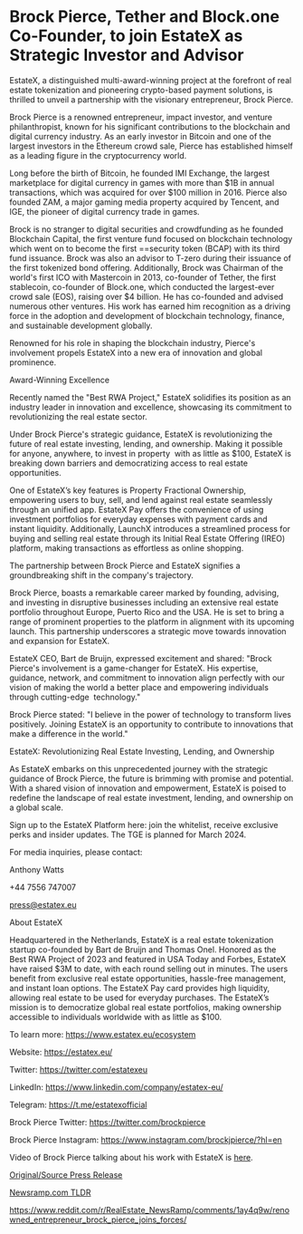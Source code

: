 # Brock Pierce, Tether and Block.one Co-Founder, to join EstateX as Strategic Investor and Advisor

EstateX, a distinguished multi-award-winning project at the forefront of real estate tokenization and pioneering crypto-based payment solutions, is thrilled to unveil a partnership with the visionary entrepreneur, Brock Pierce.

Brock Pierce is a renowned entrepreneur, impact investor, and venture philanthropist, known for his significant contributions to the blockchain and digital currency industry. As an early investor in Bitcoin and one of the largest investors in the Ethereum crowd sale, Pierce has established himself as a leading figure in the cryptocurrency world.

Long before the birth of Bitcoin, he founded IMI Exchange, the largest marketplace for digital currency in games with more than $1B in annual transactions, which was acquired for over $100 million in 2016. Pierce also founded ZAM, a major gaming media property acquired by Tencent, and IGE, the pioneer of digital currency trade in games.

Brock is no stranger to digital securities and crowdfunding as he founded Blockchain Capital, the first venture fund focused on blockchain technology which went on to become the first ==security token (BCAP) with its third fund issuance. Brock was also an advisor to T-zero during their issuance of the first tokenized bond offering. Additionally, Brock was Chairman of the world's first ICO with Mastercoin in 2013, co-founder of Tether, the first stablecoin, co-founder of Block.one, which conducted the largest-ever crowd sale (EOS), raising over $4 billion. He has co-founded and advised numerous other ventures. His work has earned him recognition as a driving force in the adoption and development of blockchain technology, finance, and sustainable development globally.

Renowned for his role in shaping the blockchain industry, Pierce's involvement propels EstateX into a new era of innovation and global prominence.

Award-Winning Excellence

Recently named the "Best RWA Project," EstateX solidifies its position as an industry leader in innovation and excellence, showcasing its commitment to revolutionizing the real estate sector.

Under Brock Pierce's strategic guidance, EstateX is revolutionizing the future of real estate investing, lending, and ownership. Making it possible for anyone, anywhere, to invest in property  with as little as $100, EstateX is breaking down barriers and democratizing access to real estate opportunities.

One of EstateX’s key features is Property Fractional Ownership, empowering users to buy, sell, and lend against real estate seamlessly through an unified app. EstateX Pay offers the convenience of using investment portfolios for everyday expenses with payment cards and instant liquidity. Additionally, LaunchX introduces a streamlined process for buying and selling real estate through its Initial Real Estate Offering (IREO) platform, making transactions as effortless as online shopping.

The partnership between Brock Pierce and EstateX signifies a groundbreaking shift in the company's trajectory.

Brock Pierce, boasts a remarkable career marked by founding, advising, and investing in disruptive businesses including an extensive real estate portfolio throughout Europe, Puerto Rico and the USA. He is set to bring a range of prominent properties to the platform in alignment with its upcoming launch. This partnership underscores a strategic move towards innovation and expansion for EstateX.

EstateX CEO, Bart de Bruijn, expressed excitement and shared: "Brock Pierce's involvement is a game-changer for EstateX. His expertise, guidance, network, and commitment to innovation align perfectly with our vision of making the world a better place and empowering individuals through cutting-edge  technology."

Brock Pierce stated: "I believe in the power of technology to transform lives positively. Joining EstateX is an opportunity to contribute to innovations that make a difference in the world."

EstateX: Revolutionizing Real Estate Investing, Lending, and Ownership

As EstateX embarks on this unprecedented journey with the strategic guidance of Brock Pierce, the future is brimming with promise and potential. With a shared vision of innovation and empowerment, EstateX is poised to redefine the landscape of real estate investment, lending, and ownership on a global scale.

Sign up to the EstateX Platform here: join the whitelist, receive exclusive perks and insider updates. The TGE is planned for March 2024.

For media inquiries, please contact:

Anthony Watts

+44 7556 747007

press@estatex.eu

About EstateX

Headquartered in the Netherlands, EstateX is a real estate tokenization startup co-founded by Bart de Bruijn and Thomas Onel. Honored as the Best RWA Project of 2023 and featured in USA Today and Forbes, EstateX have raised $3M to date, with each round selling out in minutes. The users benefit from exclusive real estate opportunities, hassle-free management, and instant loan options. The EstateX Pay card provides high liquidity, allowing real estate to be used for everyday purchases. The EstateX’s mission is to democratize global real estate portfolios, making ownership accessible to individuals worldwide with as little as $100.

To learn more: https://www.estatex.eu/ecosystem

Website: https://estatex.eu/

Twitter: https://twitter.com/estatexeu

LinkedIn: https://www.linkedin.com/company/estatex-eu/

Telegram: https://t.me/estatexofficial

Brock Pierce Twitter: https://twitter.com/brockpierce

Brock Pierce Instagram: https://www.instagram.com/brockjpierce/?hl=en

Video of Brock Pierce talking about his work with EstateX is [here](https://docsend.com/view/26ukeznwrbtm89t7). 

[Original/Source Press Release](https://blockchainwire.io/press-release/brock-pierce-tether-and-blockone-co-founder-to-join-estatex-as-strategic-investor-and-advisor)
                    

[Newsramp.com TLDR](None) 

https://www.reddit.com/r/RealEstate_NewsRamp/comments/1ay4q9w/renowned_entrepreneur_brock_pierce_joins_forces/